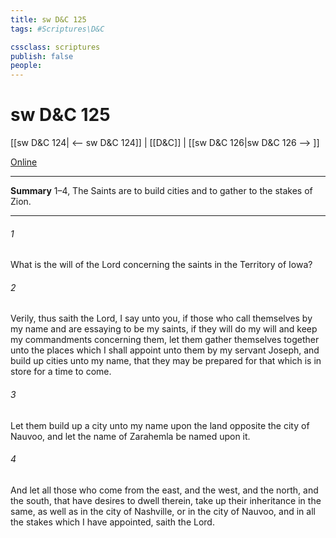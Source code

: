 ```yaml
---
title: sw D&C 125
tags: #Scriptures\D&C

cssclass: scriptures
publish: false
people:
---
```


# sw D&C 125
[[sw D&C 124| <-- sw D&C 124]] | [[D&C]] | [[sw D&C 126|sw D&C 126 --> ]]

[Online](https://churchofjesuschrist.org/study/scriptures/dc-testament/dc/125?lang=eng)

---
__Summary__
1–4, The Saints are to build cities and to gather to the stakes of Zion.

---
###### 1 
What is the will of the Lord concerning the saints in the Territory of Iowa?

###### 2 
Verily, thus saith the Lord, I say unto you, if those who call themselves by my name and are essaying to be my saints, if they will do my will and keep my commandments concerning them, let them gather themselves together unto the places which I shall appoint unto them by my servant Joseph, and build up cities unto my name, that they may be prepared for that which is in store for a time to come.

###### 3 
Let them build up a city unto my name upon the land opposite the city of Nauvoo, and let the name of Zarahemla be named upon it.

###### 4 
And let all those who come from the east, and the west, and the north, and the south, that have desires to dwell therein, take up their inheritance in the same, as well as in the city of Nashville, or in the city of Nauvoo, and in all the stakes which I have appointed, saith the Lord.

